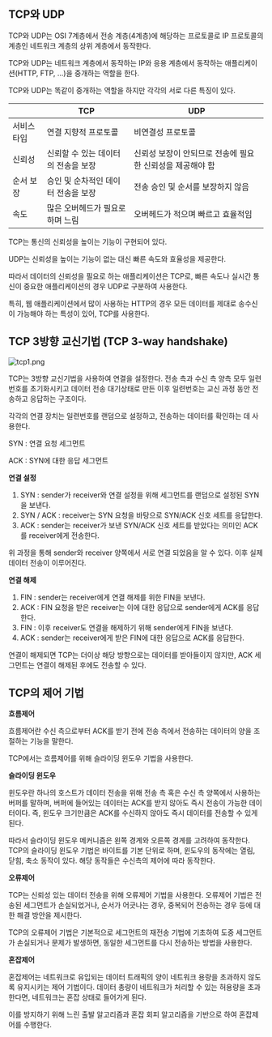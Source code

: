 ## TCP와 UDP

TCP와 UDP는 OSI 7계층에서 전송 계층(4계층)에 해당하는 프로토콜로 IP 프로토콜의 계층인 네트워크 계층의 상위 계층에서 동작한다.

TCP와 UDP는 네트워크 계층에서 동작하는 IP와 응용 계층에서 동작하는 애플리케이션(HTTP, FTP, …)을 중개하는 역할을 한다.

TCP와 UDP는 똑같이 중개하는 역할을 하지만 각각의 서로 다른 특징이 있다.

|  | TCP | UDP |
| --- | --- | --- |
| 서비스 타입 | 연결 지향적 프로토콜 | 비연결성 프로토콜 |
| 신뢰성 | 신뢰할 수 있는 데이터의 전송을 보장 | 신뢰성 보장이 안되므로 전송에 필요한 신뢰성을 제공해야 함 |
| 순서 보장 | 승인 및 순차적인 데이터 전송을 보장 | 전송 승인 및 순서를 보장하지 않음 |
| 속도 | 많은 오버헤드가 필요로 하며 느림 | 오버헤드가 적으며 빠르고 효율적임 |

TCP는 통신의 신뢰성을 높이는 기능이 구현되어 있다.

UDP는 신뢰성을 높이는 기능이 없는 대신 빠른 속도와 효율성을 제공한다.

따라서 데이터의 신뢰성을 필요로 하는 애플리케이션은 TCP로, 빠른 속도나 실시간 통신이 중요한 애플리케이션의 경우 UDP로 구분하여 사용한다.

특히, 웹 애플리케이션에서 많이 사용하는 HTTP의 경우 모든 데이터를 제대로 송수신이 가능해야 하는 특성이 있어, TCP를 사용한다.

## TCP 3방향 교신기법 (TCP 3-way handshake)

![tcp1.png](https://s3-us-west-2.amazonaws.com/secure.notion-static.com/13473127-87f2-4024-a1fd-5beb9ff61466/tcp1.png)

TCP는 3방향 교신기법을 사용하여 연결을 설정한다. 전송 측과 수신 측 양측 모두 일련번호를 초기화시키고 데이터 전송 대기상태로 만든 이후 일련번호는 교신 과정 동안 전송하고 응답하는 구조이다.

각각의 연결 장치는 일련번호를 랜덤으로 설정하고, 전송하는 데이터를 확인하는 데 사용한다.

SYN : 연결 요청 세그먼트

ACK : SYN에 대한 응답 세그먼트

**연결 설정**

1. SYN : sender가 receiver와 연결 설정을 위해 세그먼트를 랜덤으로 설정된 SYN을 보낸다.
2. SYN / ACK : receiver는 SYN 요청을 바탕으로 SYN/ACK 신호 세트를 응답한다.
3. ACK : sender는 receiver가 보낸 SYN/ACK 신호 세트를 받았다는 의미인 ACK를 receiver에게 전송한다.

위 과정을 통해 sender와 receiver 양쪽에서 서로 연결 되었음을 알 수 있다. 이후 실제 데이터 전송이 이루어진다.

**연결 해제**

1. FIN : sender는 receiver에게 연결 해제를 위한 FIN을 보낸다.
2. ACK : FIN 요청을 받은 receiver는 이에 대한 응답으로 sender에게 ACK를 응답한다.
3. FIN : 이후 receiver도 연결을 해제하기 위해 sender에게 FIN을 보낸다.
4. ACK : sender는 receiver에게 받은 FIN에 대한 응답으로 ACK를 응답한다.

연결이 해제되면 TCP는 더이상 해당 방향으로는 데이터를 받아들이지 않지만, ACK 세그먼트는 연결이 해제된 후에도 전송할 수 있다.

## TCP의 제어 기법

**흐름제어**

흐름제어란 수신 측으로부터 ACK를 받기 전에 전송 측에서 전송하는 데이터의 양을 조절하는 기능을 말한다.

TCP에서는 흐름제어를 위해 슬라이딩 윈도우 기법을 사용한다.

**슬라이딩 윈도우**

윈도우란 하나의 호스트가 데이터 전송을 위해 전송 측 혹은 수신 측 양쪽에서 사용하는 버퍼를 말하며, 버퍼에 들어있는 데이터는 ACK를 받지 않아도 즉시 전송이 가능한 데이터이다. 즉, 윈도우 크기만큼은 ACK를 수신하지 않아도 즉시 데이터를 전송할 수 있게 된다.

따라서 슬라이딩 윈도우 메커니즘은 왼쪽 경계와 오른쪽 경계를 고려하여 동작한다. TCP의 슬라이딩 윈도우 기법은 바이트를 기본 단위로 하며, 윈도우의 동작에는 열림, 닫힘, 축소 동작이 있다. 해당 동작들은 수신측의 제어에 따라 동작한다.

**오류제어**

TCP는 신뢰성 있는 데이터 전송을 위해 오류제어 기법을 사용한다. 오류제어 기법은 전송된 세그먼트가 손실되었거나, 순서가 어긋나는 경우, 중복되어 전송하는 경우 등에 대한 해결 방안을 제시한다.

TCP의 오류제어 기법은 기본적으로 세그먼트의 재전송 기법에 기초하여 도중 세그먼트가 손실되거나 문제가 발생하면, 동일한 세그먼트를 다시 전송하는 방법을 사용한다.

**혼잡제어**

혼잡제어는 네트워크로 유입되는 데이터 트래픽의 양이 네트워크 용량을 초과하지 않도록 유지시키는 제어 기법이다. 데이터 총량이 네트워크가 처리할 수 있는 허용량을 초과한다면, 네트워크는 혼잡 상태로 들어가게 된다.

이를 방지하기 위해 느린 출발 알고리즘과 혼잡 회피 알고리즘을 기반으로 하여 혼잡제어를 수행한다.